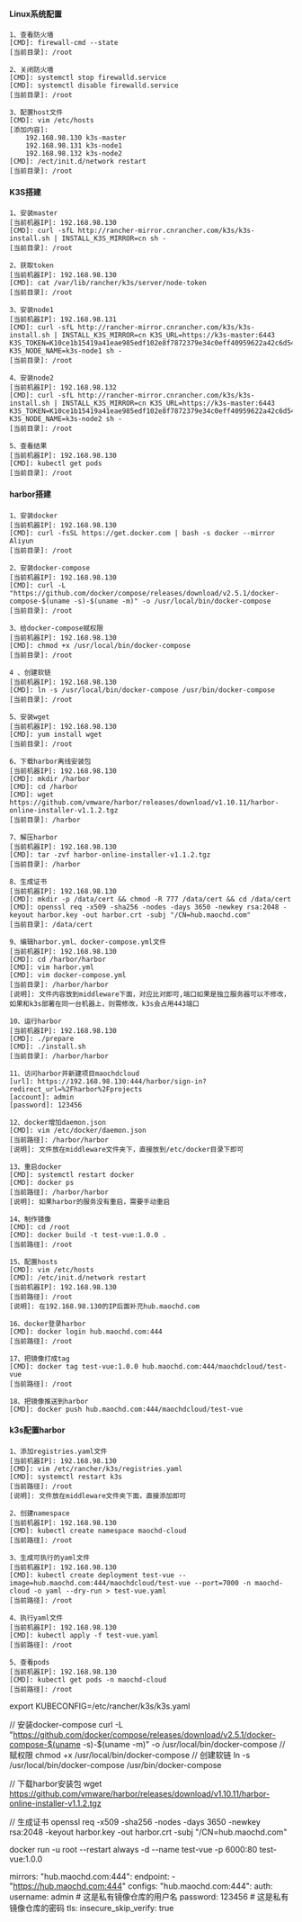 #### Linux系统配置

~~~
1、查看防火墙
[CMD]: firewall-cmd --state
[当前目录]: /root

2、关闭防火墙
[CMD]: systemctl stop firewalld.service
[CMD]: systemctl disable firewalld.service
[当前目录]: /root

3、配置host文件
[CMD]: vim /etc/hosts
[添加内容]: 
    192.168.98.130 k3s-master
    192.168.98.131 k3s-node1
    192.168.98.132 k3s-node2
[CMD]: /ect/init.d/network restart
[当前目录]: /root
~~~

#### K3S搭建

~~~
1、安装master
[当前机器IP]: 192.168.98.130
[CMD]: curl -sfL http://rancher-mirror.cnrancher.com/k3s/k3s-install.sh | INSTALL_K3S_MIRROR=cn sh -
[当前目录]: /root

2、获取token
[当前机器IP]: 192.168.98.130
[CMD]: cat /var/lib/rancher/k3s/server/node-token
[当前目录]: /root

3、安装node1
[当前机器IP]: 192.168.98.131
[CMD]: curl -sfL http://rancher-mirror.cnrancher.com/k3s/k3s-install.sh | INSTALL_K3S_MIRROR=cn K3S_URL=https://k3s-master:6443 K3S_TOKEN=K10ce1b15419a41eae985edf102e8f7872379e34c0eff40959622a42c6d54c7815a::server:98891e8c43f818b53bbc583debaac9cd K3S_NODE_NAME=k3s-node1 sh -
[当前目录]: /root

4、安装node2
[当前机器IP]: 192.168.98.132
[CMD]: curl -sfL http://rancher-mirror.cnrancher.com/k3s/k3s-install.sh | INSTALL_K3S_MIRROR=cn K3S_URL=https://k3s-master:6443 K3S_TOKEN=K10ce1b15419a41eae985edf102e8f7872379e34c0eff40959622a42c6d54c7815a::server:98891e8c43f818b53bbc583debaac9cd K3S_NODE_NAME=k3s-node2 sh -
[当前目录]: /root

5、查看结果
[当前机器IP]: 192.168.98.130
[CMD]: kubectl get pods
[当前目录]: /root
~~~

#### harbor搭建

~~~
1、安装docker
[当前机器IP]: 192.168.98.130
[CMD]: curl -fsSL https://get.docker.com | bash -s docker --mirror Aliyun
[当前目录]: /root

2、安装docker-compose
[当前机器IP]: 192.168.98.130
[CMD]: curl -L "https://github.com/docker/compose/releases/download/v2.5.1/docker-compose-$(uname -s)-$(uname -m)" -o /usr/local/bin/docker-compose
[当前目录]: /root

3、给docker-compose赋权限
[当前机器IP]: 192.168.98.130
[CMD]: chmod +x /usr/local/bin/docker-compose
[当前目录]: /root

4 、创建软链
[当前机器IP]: 192.168.98.130
[CMD]: ln -s /usr/local/bin/docker-compose /usr/bin/docker-compose
[当前目录]: /root

5、安装wget
[当前机器IP]: 192.168.98.130
[CMD]: yum install wget
[当前目录]: /root

6、下载harbor离线安装包
[当前机器IP]: 192.168.98.130
[CMD]: mkdir /harbor
[CMD]: cd /harbor
[CMD]: wget https://github.com/vmware/harbor/releases/download/v1.10.11/harbor-online-installer-v1.1.2.tgz
[当前目录]: /harbor

7、解压harbor
[当前机器IP]: 192.168.98.130
[CMD]: tar -zvf harbor-online-installer-v1.1.2.tgz
[当前目录]: /harbor

8、生成证书
[当前机器IP]: 192.168.98.130
[CMD]: mkdir -p /data/cert && chmod -R 777 /data/cert && cd /data/cert
[CMD]: openssl req -x509 -sha256 -nodes -days 3650 -newkey rsa:2048 -keyout harbor.key -out harbor.crt -subj "/CN=hub.maochd.com"
[当前目录]: /data/cert

9、编辑harbor.yml、docker-compose.yml文件
[当前机器IP]: 192.168.98.130
[CMD]: cd /harbor/harbor
[CMD]: vim harbor.yml
[CMD]: vim docker-compose.yml
[当前目录]: /harbor/harbor
[说明]: 文件内容放到middleware下面，对应比对即可,端口如果是独立服务器可以不修改，如果和k3s部署在同一台机器上，则需修改，k3s会占用443端口

10、运行harbor
[当前机器IP]: 192.168.98.130
[CMD]: ./prepare
[CMD]: ./install.sh
[当前目录]: /harbor/harbor

11、访问harbor并新建项目maochdcloud
[url]: https://192.168.98.130:444/harbor/sign-in?redirect_url=%2Fharbor%2Fprojects
[account]: admin
[password]: 123456

12、docker增加daemon.json
[CMD]: vim /etc/docker/daemon.json
[当前路径]: /harbor/harbor
[说明]: 文件放在middleware文件夹下，直接放到/etc/docker目录下即可

13、重启docker
[CMD]: systemctl restart docker
[CMD]: docker ps
[当前路径]: /harbor/harbor
[说明]: 如果harbor的服务没有重启，需要手动重启

14、制作镜像
[CMD]: cd /root
[CMD]: docker build -t test-vue:1.0.0 .
[当前路径]: /root

15、配置hosts
[CMD]: vim /etc/hosts
[CMD]: /etc/init.d/network restart
[当前机器IP]: 192.168.98.130
[当前路径]: /root
[说明]: 在192.168.98.130的IP后面补充hub.maochd.com

16、docker登录harbor
[CMD]: docker login hub.maochd.com:444
[当前路径]: /root

17、把镜像打成tag
[CMD]: docker tag test-vue:1.0.0 hub.maochd.com:444/maochdcloud/test-vue
[当前路径]: /root

18、把镜像推送到harbor
[CMD]: docker push hub.maochd.com:444/maochdcloud/test-vue
~~~


#### k3s配置harbor

~~~
1、添加registries.yaml文件
[当前机器IP]: 192.168.98.130
[CMD]: vim /etc/rancher/k3s/registries.yaml
[CMD]: systemctl restart k3s
[当前路径]: /root
[说明]: 文件放在middleware文件夹下面，直接添加即可

2、创建namespace
[当前机器IP]: 192.168.98.130
[CMD]: kubectl create namespace maochd-cloud
[当前路径]: /root

3、生成可执行的yaml文件
[当前机器IP]: 192.168.98.130
[CMD]: kubectl create deployment test-vue --image=hub.maochd.com:444/maochdcloud/test-vue --port=7000 -n maochd-cloud -o yaml --dry-run > test-vue.yaml
[当前路径]: /root

4、执行yaml文件
[当前机器IP]: 192.168.98.130
[CMD]: kubectl apply -f test-vue.yaml
[当前路径]: /root

5、查看pods
[当前机器IP]: 192.168.98.130
[CMD]: kubectl get pods -n maochd-cloud
[当前路径]: /root
~~~





export KUBECONFIG=/etc/rancher/k3s/k3s.yaml

// 安装docker-compose
curl -L "https://github.com/docker/compose/releases/download/v2.5.1/docker-compose-$(uname -s)-$(uname -m)" -o /usr/local/bin/docker-compose
// 赋权限
chmod +x /usr/local/bin/docker-compose
// 创建软链
ln -s /usr/local/bin/docker-compose /usr/bin/docker-compose

// 下载harbor安装包
wget https://github.com/vmware/harbor/releases/download/v1.10.11/harbor-online-installer-v1.1.2.tgz


// 生成证书
openssl req -x509 -sha256 -nodes -days 3650 -newkey rsa:2048 -keyout harbor.key -out harbor.crt -subj "/CN=hub.maochd.com"



docker run -u root --restart always -d --name test-vue -p 6000:80 test-vue:1.0.0


mirrors:
  "hub.maochd.com:444":
    endpoint:
      - "https://hub.maochd.com:444"
configs:
  "hub.maochd.com:444":
    auth:
      username: admin # 这是私有镜像仓库的用户名
      password: 123456 # 这是私有镜像仓库的密码
    tls:
      insecure_skip_verify: true

